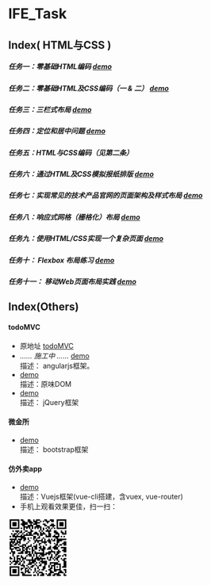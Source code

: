 ﻿# IFE_Task
## Index( HTML与CSS )

##### 任务一：零基础HTML编码 [demo](https://jarineee.github.io/IFE_Task/01/)
##### 任务二：零基础HTML及CSS编码（一 & 二）  [demo](https://jarineee.github.io/IFE_Task/02&5/)
##### 任务三：三栏式布局  [demo](https://jarineee.github.io/IFE_Task/03/)
##### 任务四：定位和居中问题  [demo](https://jarineee.github.io/IFE_Task/04/)
##### 任务五：HTML与CSS编码（见第二条）
##### 任务六：通过HTML及CSS模拟报纸排版 [demo](https://jarineee.github.io/IFE_Task/06/)
##### 任务七：实现常见的技术产品官网的页面架构及样式布局 [demo](https://jarineee.github.io/IFE_Task/07/)
##### 任务八：响应式网格（栅格化）布局  [demo](https://jarineee.github.io/IFE_Task/08/)
##### 任务九：使用HTML/CSS实现一个复杂页面  [demo](https://jarineee.github.io/IFE_Task/09/)
##### 任务十： Flexbox 布局练习  [demo](https://jarineee.github.io/IFE_Task/10/)
##### 任务十一： 移动Web页面布局实践  [demo](https://jarineee.github.io/IFE_Task/11/dist/)

## Index(Others)

#### todoMVC
- 原地址 [todoMVC](https://github.com/tastejs/todomvc-app-template)
-  *…… 施工中 ……* [demo](https://jarineee.github.io/IFE_Task/Others/todoMVC/AngularJS/dist)  <br/> 描述： angularjs框架。
- [demo](https://jarineee.github.io/IFE_Task/Others/todoMVC/DOM/dist)  <br/>描述：原味DOM
- [demo](https://jarineee.github.io/IFE_Task/Others/todoMVC/jQuery/dist) <br/> 描述： jQuery框架

#### 微金所
- [demo](https://jarineee.github.io/IFE_Task/Others/WJS/dist/)<br/>描述： bootstrap框架

#### 仿外卖app
- [demo](https://jarineee.github.io/IFE_Task/Others/E-takeout/dist/)<br/>描述：Vuejs框架(vue-cli搭建，含vuex, vue-router)
- 手机上观看效果更佳，扫一扫： </br>
<img src="./others-Etakeout.png" height="120" width="120">